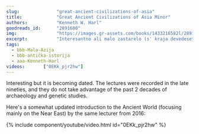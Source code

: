 ```yaml
---
slug:              "great-ancient-civilizations-of-asia"
title:             "Great Ancient Civilizations of Asia Minor"
authors:           "Kenneth W. Harl"
goodreads_id:      "2891600"
img:               "https://images.gr-assets.com/books/1433216582l/2891600.jpg"
excerpt:           "Interesantno ali malo zastarelo (s' kraja devedesetih)."
tags:
  - bbb-Mala-Azija
  - bbb-antička-istorija
  - aaa-Kenneth-Harl
videos:       ["0EKk_pjr2hw"]  
---
```


Interesting but it is becoming dated. The lectures were recorded in the late nineties, and they do not take advantage of 
the past 2 decades of archaeology and genetic studies.

Here's a somewhat updated introduction to the Ancient World (focusing mainly on the Near East) by the same lecturer from 2016:

{% include component/youtube/video.html id="0EKk_pjr2hw" %}
